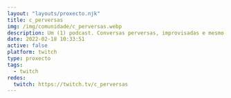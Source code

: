 ```yaml
---
layout: "layouts/proxecto.njk"
title: c_perversas
img: /img/comunidade/c_perversas.webp
description: Um (1) podcast. Conversas perversas, improvisadas e mesmo rimadas. Um par mui díspar que vás adorar. Até aqui a descriçom, começa a radiodifusom.
date: 2022-02-18 10:33:51
active: false
platform: twitch
type: proxecto
tags:
  - twitch
redes:
  twitch: https://twitch.tv/c_perversas
---
```

